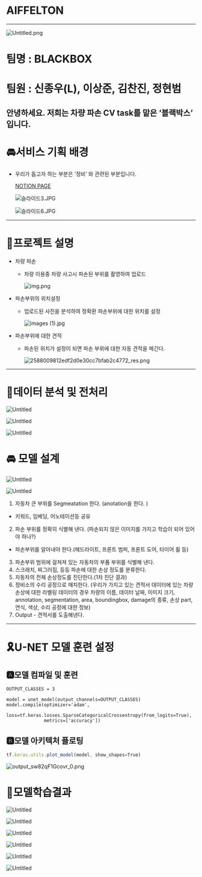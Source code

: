 # AIFFELTON

---

![Untitled.png](AIFFELTON%201aa21ccd1e8b476e94d36e74e8a3b18b/Untitled.png)

# **팀명 : BLACKBOX**

# **팀원 : 신종우(L), 이상준, 김찬진, 정현범**

## 안녕하세요. 저희는 차량 파손 CV task를 맡은 ‘블랙박스’ 입니다.

# 🚘서비스 기획 배경

- 우리가 돕고자 하는 부분은 ‘정비’ 와 관련된 부분입니다.
    
    [NOTION PAGE](https://www.notion.so/610eb17a479746cfa9bb517728ca52e5)
    
    ![슬라이드3.JPG](AIFFELTON%201aa21ccd1e8b476e94d36e74e8a3b18b/%25EC%258A%25AC%25EB%259D%25BC%25EC%259D%25B4%25EB%2593%259C3.jpg)
    
    ![슬라이드6.JPG](AIFFELTON%201aa21ccd1e8b476e94d36e74e8a3b18b/%25EC%258A%25AC%25EB%259D%25BC%25EC%259D%25B4%25EB%2593%259C6.jpg)
    

---

# 🎈프로젝트 설명

- 차량 파손
    - 차량 이용중 차량 사고시 파손된 부위를 촬영하여 업로드
        
        ![img.png](AIFFELTON%201aa21ccd1e8b476e94d36e74e8a3b18b/img.png)
        
- 파손부위의 위치설정
    - 업로드된 사진을 분석하여 정확환 파손부위에 대한 위치를 설정
        
        ![images (1).jpg](AIFFELTON%201aa21ccd1e8b476e94d36e74e8a3b18b/images_(1).jpg)
        
- 파손부위에 대한 견적
    - 파손된 위치가 설정이 되면 파손 부위에 대한 자동 견적을 메긴다.
        
        ![2588009812edf2d0e30cc7bfab2c4772_res.png](AIFFELTON%201aa21ccd1e8b476e94d36e74e8a3b18b/2588009812edf2d0e30cc7bfab2c4772_res.png)
        

---

# 🚧데이터 분석 및 전처리

![Untitled](AIFFELTON%201aa21ccd1e8b476e94d36e74e8a3b18b/Untitled%201.png)

![Untitled](AIFFELTON%201aa21ccd1e8b476e94d36e74e8a3b18b/Untitled%202.png)

![Untitled](AIFFELTON%201aa21ccd1e8b476e94d36e74e8a3b18b/Untitled%203.png)

# 🚘 모델 설계

![Untitled](AIFFELTON%201aa21ccd1e8b476e94d36e74e8a3b18b/Untitled%204.png)

![Untitled](AIFFELTON%201aa21ccd1e8b476e94d36e74e8a3b18b/Untitled%205.png)

1. 자동차 큰 부위를 Segmeatation 한다. (anotation을 한다. )
- 키워드, 임베딩, 어노테이션등 공유
2. 파손 부위를 정확히 식별해 낸다.
(파손되지 않은 이미지를 가지고 학습이 되어 있어야 하나?)
- 파손부위를 알아내야 한다.(헤드라이트, 프론트 범퍼, 프론트 도어, 타이어 휠 등)
3. 파손부위 범위에 걸쳐져 있는 자동차의 부품 부위를 식별해 낸다.
4. 스크래치, 찌그러짐, 등등 파손에 대한 손상 정도를 분류한다.
5. 자동차의 전체 손상정도를 진단한다.(1차 진단 결과)
6. 정비소의 수리 공정으로 매치한다. (우리가 가지고 있는 견적서 데이터에 있는 차량 손상에 대한 라벨링 데이터의 경우 차량의 이름, 데이터 날짜, 이미지 크기, annotation, segmentation, area, boundingbox, damage의 종류, 손상 part, 연식, 색상, 수리 공정에 대한 정보)
7. Output - 견적서를 도출해낸다.

---

# 🎗U-NET 모델 훈련 설정

## 🅰모델 컴파일 및 훈련

```
OUTPUT_CLASSES = 3

model = unet_model(output_channels=OUTPUT_CLASSES)
model.compile(optimizer='adam',
              loss=tf.keras.losses.SparseCategoricalCrossentropy(from_logits=True),
              metrics=['accuracy'])
```

## 🅱모델 아키텍처 플로팅

```jsx
tf.keras.utils.plot_model(model, show_shapes=True)
```

![output_sw82qF1Gcovr_0.png](AIFFELTON%201aa21ccd1e8b476e94d36e74e8a3b18b/output_sw82qF1Gcovr_0.png)

# 🌈모델학습결과

![Untitled](AIFFELTON%201aa21ccd1e8b476e94d36e74e8a3b18b/Untitled%206.png)

![Untitled](AIFFELTON%201aa21ccd1e8b476e94d36e74e8a3b18b/Untitled%207.png)

![Untitled](AIFFELTON%201aa21ccd1e8b476e94d36e74e8a3b18b/Untitled%208.png)

![Untitled](AIFFELTON%201aa21ccd1e8b476e94d36e74e8a3b18b/Untitled%209.png)

![Untitled](AIFFELTON%201aa21ccd1e8b476e94d36e74e8a3b18b/Untitled%2010.png)

![Untitled](AIFFELTON%201aa21ccd1e8b476e94d36e74e8a3b18b/Untitled%2011.png)